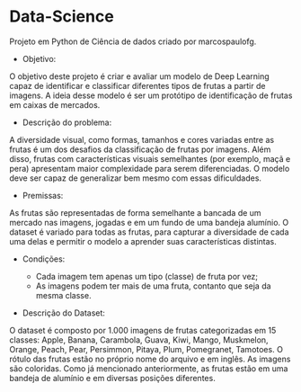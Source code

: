# Data-Science
Projeto em Python de Ciência de dados criado por marcospaulofg.
- Objetivo:

O objetivo deste projeto é criar e avaliar um modelo de Deep Learning capaz de identificar e classificar diferentes tipos de frutas a partir de imagens. A ideia desse modelo é ser um protótipo de identificação de frutas em caixas de mercados.

- Descrição do problema:

A diversidade visual, como formas, tamanhos e cores variadas entre as frutas é um dos desafios da classificação de frutas por imagens. Além disso, frutas com características visuais semelhantes (por exemplo, maçã e pera) apresentam maior complexidade para serem diferenciadas. O modelo deve ser capaz de generalizar bem mesmo com essas dificuldades.

- Premissas:

As frutas são representadas de forma semelhante a bancada de um mercado nas imagens, jogadas e em um fundo de uma bandeja alumínio.
O dataset é variado para todas as frutas, para capturar a diversidade de cada uma delas e permitir o modelo a aprender suas características distintas.

- Condições:

  * Cada imagem tem apenas um tipo (classe) de fruta por vez;
  * As imagens podem ter mais de uma fruta, contanto que seja da mesma classe.

- Descrição do Dataset:

O dataset é composto por 1.000 imagens de frutas categorizadas em 15 classes: Apple, Banana, Carambola, Guava, Kiwi, Mango, Muskmelon, Orange, Peach, Pear, Persimmon, Pitaya, Plum, Pomegranet, Tamotoes. O rótulo das frutas estão no próprio nome do arquivo e em inglês. As imagens são coloridas. Como já mencionado anteriormente, as frutas estão em uma bandeja de alumínio e em diversas posições diferentes.
